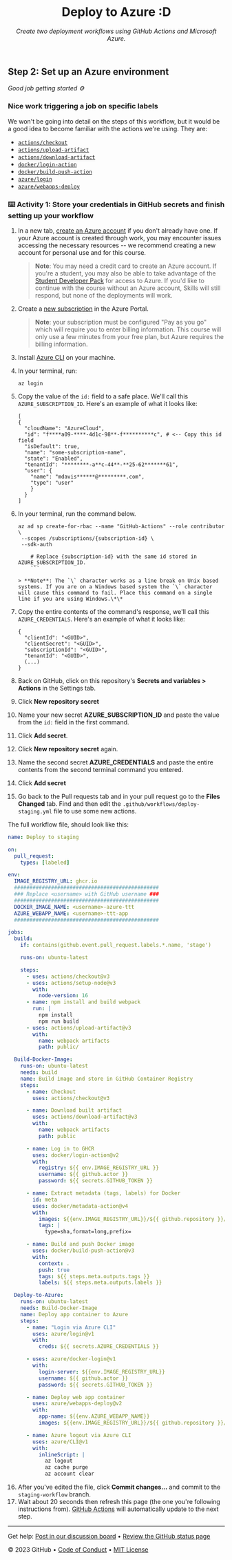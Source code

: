 <header>

<!--
  <<< Author notes: Course header >>>
  Include a 1280x640 image, course title in sentence case, and a concise description in emphasis.
  In your repository settings: enable template repository, add your 1280x640 social image, auto delete head branches.
  Add your open source license, GitHub uses MIT license.
-->

# Deploy to Azure :D

_Create two deployment workflows using GitHub Actions and Microsoft Azure._

</header>

<!--
  <<< Author notes: Step 2 >>>
  Start this step by acknowledging the previous step.
  Define terms and link to docs.github.com.
-->

## Step 2: Set up an Azure environment

_Good job getting started :gear:_

### Nice work triggering a job on specific labels

We won't be going into detail on the steps of this workflow, but it would be a good idea to become familiar with the actions we're using. They are:

- [`actions/checkout`](https://github.com/actions/checkout)
- [`actions/upload-artifact`](https://github.com/actions/upload-artifact)
- [`actions/download-artifact`](https://github.com/actions/download-artifact)
- [`docker/login-action`](https://github.com/docker/login-action)
- [`docker/build-push-action`](https://github.com/docker/build-push-action)
- [`azure/login`](https://github.com/Azure/login)
- [`azure/webapps-deploy`](https://github.com/Azure/webapps-deploy)

### :keyboard: Activity 1: Store your credentials in GitHub secrets and finish setting up your workflow

1.  In a new tab, [create an Azure account](https://azure.microsoft.com/en-us/free/) if you don't already have one. If your Azure account is created through work, you may encounter issues accessing the necessary resources -- we recommend creating a new account for personal use and for this course.
    > **Note**: You may need a credit card to create an Azure account. If you're a student, you may also be able to take advantage of the [Student Developer Pack](https://education.github.com/pack) for access to Azure. If you'd like to continue with the course without an Azure account, Skills will still respond, but none of the deployments will work.
1.  Create a [new subscription](https://docs.microsoft.com/en-us/azure/cost-management-billing/manage/create-subscription) in the Azure Portal.
    > **Note**: your subscription must be configured "Pay as you go" which will require you to enter billing information. This course will only use a few minutes from your free plan, but Azure requires the billing information.
1.  Install [Azure CLI](https://docs.microsoft.com/en-us/cli/azure/install-azure-cli?view=azure-cli-latest) on your machine.
1.  In your terminal, run:
    ```shell
    az login
    ```
1.  Copy the value of the `id:` field to a safe place. We'll call this `AZURE_SUBSCRIPTION_ID`. Here's an example of what it looks like:
    ```shell
    [
    {
      "cloudName": "AzureCloud",
      "id": "f****a09-****-4d1c-98**-f**********c", # <-- Copy this id field
      "isDefault": true,
      "name": "some-subscription-name",
      "state": "Enabled",
      "tenantId": "********-a**c-44**-**25-62*******61",
      "user": {
        "name": "mdavis******@*********.com",
        "type": "user"
        }
      }
    ]
    ```
1.  In your terminal, run the command below.

    ````shell
    az ad sp create-for-rbac --name "GitHub-Actions" --role contributor \
     --scopes /subscriptions/{subscription-id} \
     --sdk-auth

        # Replace {subscription-id} with the same id stored in AZURE_SUBSCRIPTION_ID.
        ```

    > **Note**: The `\` character works as a line break on Unix based systems. If you are on a Windows based system the `\` character will cause this command to fail. Place this command on a single line if you are using Windows.\*\*

    ````

1.  Copy the entire contents of the command's response, we'll call this `AZURE_CREDENTIALS`. Here's an example of what it looks like:
    ```shell
    {
      "clientId": "<GUID>",
      "clientSecret": "<GUID>",
      "subscriptionId": "<GUID>",
      "tenantId": "<GUID>",
      (...)
    }
    ```
1.  Back on GitHub, click on this repository's **Secrets and variables > Actions** in the Settings tab.
1.  Click **New repository secret**
1.  Name your new secret **AZURE_SUBSCRIPTION_ID** and paste the value from the `id:` field in the first command.
1.  Click **Add secret**.
1.  Click **New repository secret** again.
1.  Name the second secret **AZURE_CREDENTIALS** and paste the entire contents from the second terminal command you entered.
1.  Click **Add secret**
1.  Go back to the Pull requests tab and in your pull request go to the **Files Changed** tab. Find and then edit the `.github/workflows/deploy-staging.yml` file to use some new actions.

The full workflow file, should look like this:

```yaml
name: Deploy to staging

on:
  pull_request:
    types: [labeled]

env:
  IMAGE_REGISTRY_URL: ghcr.io
  ###############################################
  ### Replace <username> with GitHub username ###
  ###############################################
  DOCKER_IMAGE_NAME: <username>-azure-ttt
  AZURE_WEBAPP_NAME: <username>-ttt-app
  ###############################################

jobs:
  build:
    if: contains(github.event.pull_request.labels.*.name, 'stage')

    runs-on: ubuntu-latest

    steps:
      - uses: actions/checkout@v3
      - uses: actions/setup-node@v3
        with:
          node-version: 16
      - name: npm install and build webpack
        run: |
          npm install
          npm run build
      - uses: actions/upload-artifact@v3
        with:
          name: webpack artifacts
          path: public/

  Build-Docker-Image:
    runs-on: ubuntu-latest
    needs: build
    name: Build image and store in GitHub Container Registry
    steps:
      - name: Checkout
        uses: actions/checkout@v3

      - name: Download built artifact
        uses: actions/download-artifact@v3
        with:
          name: webpack artifacts
          path: public

      - name: Log in to GHCR
        uses: docker/login-action@v2
        with:
          registry: ${{ env.IMAGE_REGISTRY_URL }}
          username: ${{ github.actor }}
          password: ${{ secrets.GITHUB_TOKEN }}

      - name: Extract metadata (tags, labels) for Docker
        id: meta
        uses: docker/metadata-action@v4
        with:
          images: ${{env.IMAGE_REGISTRY_URL}}/${{ github.repository }}/${{env.DOCKER_IMAGE_NAME}}
          tags: |
            type=sha,format=long,prefix=

      - name: Build and push Docker image
        uses: docker/build-push-action@v3
        with:
          context: .
          push: true
          tags: ${{ steps.meta.outputs.tags }}
          labels: ${{ steps.meta.outputs.labels }}

  Deploy-to-Azure:
    runs-on: ubuntu-latest
    needs: Build-Docker-Image
    name: Deploy app container to Azure
    steps:
      - name: "Login via Azure CLI"
        uses: azure/login@v1
        with:
          creds: ${{ secrets.AZURE_CREDENTIALS }}

      - uses: azure/docker-login@v1
        with:
          login-server: ${{env.IMAGE_REGISTRY_URL}}
          username: ${{ github.actor }}
          password: ${{ secrets.GITHUB_TOKEN }}

      - name: Deploy web app container
        uses: azure/webapps-deploy@v2
        with:
          app-name: ${{env.AZURE_WEBAPP_NAME}}
          images: ${{env.IMAGE_REGISTRY_URL}}/${{ github.repository }}/${{env.DOCKER_IMAGE_NAME}}:${{ github.sha }}

      - name: Azure logout via Azure CLI
        uses: azure/CLI@v1
        with:
          inlineScript: |
            az logout
            az cache purge
            az account clear
```

16. After you've edited the file, click **Commit changes...** and commit to the `staging-workflow` branch.
17. Wait about 20 seconds then refresh this page (the one you're following instructions from). [GitHub Actions](https://docs.github.com/en/actions) will automatically update to the next step.

<footer>

<!--
  <<< Author notes: Footer >>>
  Add a link to get support, GitHub status page, code of conduct, license link.
-->

---

Get help: [Post in our discussion board](https://github.com/orgs/skills/discussions/categories/deploy-to-azure) &bull; [Review the GitHub status page](https://www.githubstatus.com/)

&copy; 2023 GitHub &bull; [Code of Conduct](https://www.contributor-covenant.org/version/2/1/code_of_conduct/code_of_conduct.md) &bull; [MIT License](https://gh.io/mit)

</footer>
